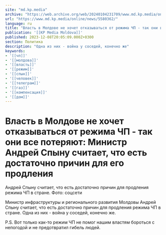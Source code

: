 ```yaml
---
site: "md.kp.media"
archive: "https://web.archive.org/web/20240104231709/www.md.kp.media/online/news/5580362/"
url: "https://www.md.kp.media/online/news/5580362/"
language: ru
title: "Власть в Молдове не хочет отказываться от режима ЧП - так они все потеряют: Министр Андрей Спыну считает, что есть достаточно причин для его продления"
publication: '[[KP Media Moldova]]'
published: 2023-12-08T20:05:09.000Z+0300
section: Политика
description: "Одна из них - война у соседей, конечно же"
keywords:
- '[[чп]]'
- '[[молдова]]'
- '[[власть]]'
- '[[режим]]'
- '[[спын]]'
- '[[человек]]'
- '[[телеграм]]'
- '[[газ]]'
- '[[компенсация]]'
- '[[дом]]'
---
```


# Власть в Молдове не хочет отказываться от режима ЧП - так они все потеряют: Министр Андрей Спыну считает, что есть достаточно причин для его продления

Андрей Спыну считает, что есть достаточно причин для продления режима ЧП в стране. Фото: соцсети

Министр инфраструктуры и регионального развития Молдовы Андрей Спыну считает, что есть достаточно причин для продления режима ЧП в стране. Одна из них - война у соседей, конечно же.

P.S. Вот только как-то режим ЧП не помог нашим властям бороться с непогодой и не предотвратил гибель людей.